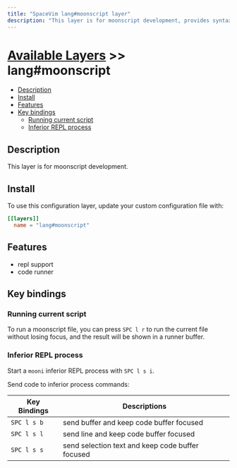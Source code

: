 ```yaml
---
title: "SpaceVim lang#moonscript layer"
description: "This layer is for moonscript development, provides syntax checking, code runner and repl support for moonscript files."
---
```


# [Available Layers](../../) >> lang#moonscript

<!-- vim-markdown-toc GFM -->

- [Description](#description)
- [Install](#install)
- [Features](#features)
- [Key bindings](#key-bindings)
  - [Running current script](#running-current-script)
  - [Inferior REPL process](#inferior-repl-process)

<!-- vim-markdown-toc -->

## Description

This layer is for moonscript development.

## Install

To use this configuration layer, update your custom configuration file with:

```toml
[[layers]]
  name = "lang#moonscript"
```
## Features

- repl support
- code runner

## Key bindings

### Running current script

To run a moonscript file, you can press `SPC l r` to run the current file without losing focus, and the result will be shown in a runner buffer.

### Inferior REPL process

Start a `mooni` inferior REPL process with `SPC l s i`.

Send code to inferior process commands:

| Key Bindings | Descriptions                                     |
| ------------ | ------------------------------------------------ |
| `SPC l s b`  | send buffer and keep code buffer focused         |
| `SPC l s l`  | send line and keep code buffer focused           |
| `SPC l s s`  | send selection text and keep code buffer focused |


